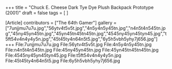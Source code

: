 +++
title = "Chuck E. Cheese Dark Tye Dye Plush Backpack Prototype (2001)"
draft = false
tags = [ ]

[Article]
contributors = ["The 64th Gamer"]
gallery = ["7unjjmu7u7u.jpg","56ytv4t5v5t.jpg","4n5y4n5y45tn.jpg","n4n5t4n545tn.jpg","45ny45yn45tn.jpg","45yn45tn45tn45tn.jpg","4545ny45yn45tyn45.jpg","t5ft54v4n4y4y5n.jpg","45t45ty4n64n5t5.jpg","6y5h5vbh5yhy7j656.jpg"]
+++
<gallery>
File:7unjjmu7u7u.jpg
File:56ytv4t5v5t.jpg
File:4n5y4n5y45tn.jpg
File:n4n5t4n545tn.jpg
File:45ny45yn45tn.jpg
File:45yn45tn45tn45tn.jpg
File:4545ny45yn45tyn45.jpg
File:t5ft54v4n4y4y5n.jpg
File:45t45ty4n64n5t5.jpg
File:6y5h5vbh5yhy7j656.jpg
</gallery>